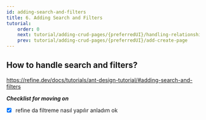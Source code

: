 ```yaml
---
id: adding-search-and-filters
title: 6. Adding Search and Filters
tutorial:
    order: 0
    next: tutorial/adding-crud-pages/{preferredUI}/handling-relationships
    prev: tutorial/adding-crud-pages/{preferredUI}/add-create-page
---
```


## How to handle search and filters?

  https://refine.dev/docs/tutorials/ant-design-tutorial/#adding-search-and-filters  
    
***Checklist for moving on***
- [x] refine da filtreme nasıl yapılır anladım ok
    